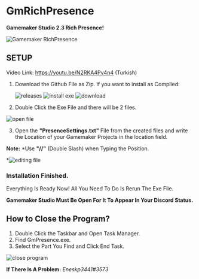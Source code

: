 
# GmRichPresence
**Gamemaker Studio 2.3 Rich Presence!**

![Gamemaker RichPresence](https://i.hizliresim.com/Ny2LCI.png)

## SETUP
Video Link: https://youtu.be/N2RKA4Pv4n4 (Turkish)
 1. Download the Github File as Zip.
    If you want to install as Compiled:
    
    ![releases](https://i.hizliresim.com/M3Cqy5.png)
    ![install exe](https://i.hizliresim.com/wUMKRa.png)
![download](https://i.hizliresim.com/xIJTNa.gif)

 2. Double Click the Exe File and there will be 2 files.
 
![open file](https://i.hizliresim.com/ee7MM1.gif)

 3. Open the **"PresenceSettings.txt"** File from the created files and write the Location of your Gamemaker Projects in the location field. 
 
 **Note:** *Use **"//"** (Double Slash) when Typing the Position.
 
 *![editing file](https://i.hizliresim.com/ZXhlKr.gif)

### Installation Finished.
Everything Is Ready Now!
All You Need To Do Is Rerun The Exe File.

**Gamemaker Studio Must Be Open For It To Appear In Your Discord Status.**

## How to Close the Program?

 1. Double Click the Taskbar and Open Task Manager.
 2. Find GmPresence.exe.
 3.  Select the Part You Find and Click End Task.
 
![close program](https://i.hizliresim.com/46sRPh.png)


**If There Is A Problem:** *Eneskp3441#3573*

